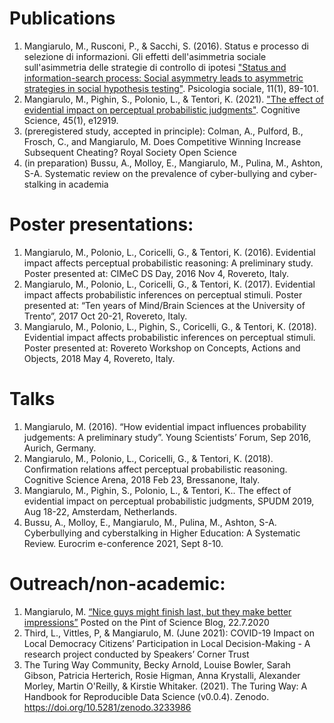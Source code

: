 # Publications
1. Mangiarulo, M., Rusconi, P., & Sacchi, S. (2016). Status e processo di selezione di informazioni. Gli effetti dell'asimmetria sociale sull'asimmetria delle strategie di controllo di ipotesi ["Status and information-search process: Social asymmetry leads to asymmetric strategies in social hypothesis testing"](https://psycnet.apa.org/record/2016-42454-005). Psicologia sociale, 11(1), 89-101.
2. Mangiarulo, M., Pighin, S., Polonio, L., & Tentori, K. (2021). ["The effect of evidential impact on perceptual probabilistic judgments"](https://onlinelibrary.wiley.com/doi/full/10.1111/cogs.12919). Cognitive Science, 45(1), e12919.
3. (preregistered study, accepted in principle): Colman, A., Pulford, B., Frosch, C., and Mangiarulo, M. Does Competitive Winning Increase Subsequent Cheating? Royal Society Open Science
4. (in preparation) Bussu, A., Molloy, E., Mangiarulo, M., Pulina, M., Ashton, S-A. Systematic review  on the prevalence of cyber-bullying and cyber-stalking in academia 

# Poster presentations:
1. Mangiarulo, M., Polonio, L., Coricelli, G., & Tentori, K. (2016). Evidential impact affects perceptual probabilistic reasoning: A preliminary study. Poster presented at: CIMeC DS Day, 2016 Nov 4, Rovereto, Italy.
2. Mangiarulo, M., Polonio, L., Coricelli, G., & Tentori, K. (2017). Evidential impact affects probabilistic inferences on perceptual stimuli. Poster presented at: “Ten years of Mind/Brain Sciences at the University of Trento”, 2017 Oct 20-21, Rovereto, Italy.	
3. Mangiarulo, M., Polonio, L., Pighin, S., Coricelli, G., & Tentori, K. (2018). Evidential impact affects probabilistic inferences on perceptual stimuli. Poster presented at: Rovereto Workshop on Concepts, Actions and Objects, 2018 May 4, Rovereto, Italy.

# Talks	

1. Mangiarulo, M. (2016). “How evidential impact influences probability judgements: A preliminary study”. Young Scientists’ Forum, Sep 2016, Aurich, Germany.
2. Mangiarulo, M., Polonio, L., Coricelli, G., & Tentori, K. (2018). Confirmation relations affect perceptual probabilistic reasoning. Cognitive Science Arena, 2018 Feb 23, Bressanone, Italy.
3. Mangiarulo, M., Pighin, S., Polonio, L., & Tentori, K.. The effect of evidential impact on perceptual probabilistic judgments, SPUDM 2019, Aug 18-22, Amsterdam, Netherlands.
4. Bussu, A., Molloy, E., Mangiarulo, M., Pulina, M., Ashton, S-A. Cyberbullying and cyberstalking in Higher Education: A Systematic Review. Eurocrim e-conference 2021, Sept 8-10.

# Outreach/non-academic:

1. Mangiarulo, M. [“Nice guys might finish last, but they make better impressions”](https://pintofscience.co.uk/blog/nice-guys-might-finish-last-but-they-make-better-impressions/) Posted on the Pint of Science Blog, 22.7.2020
2. Third, L., Vittles, P, & Mangiarulo, M. (June 2021): COVID-19 Impact on Local Democracy Citizens’  Participation in Local Decision-Making - A research project conducted by Speakers’ Corner Trust
3. The Turing Way Community, Becky Arnold, Louise Bowler, Sarah Gibson, Patricia Herterich,  Rosie Higman, Anna Krystalli, Alexander Morley, Martin O'Reilly, & Kirstie Whitaker. (2021). The  Turing Way: A Handbook for Reproducible Data Science (v0.0.4). Zenodo.  
https://doi.org/10.5281/zenodo.3233986 


